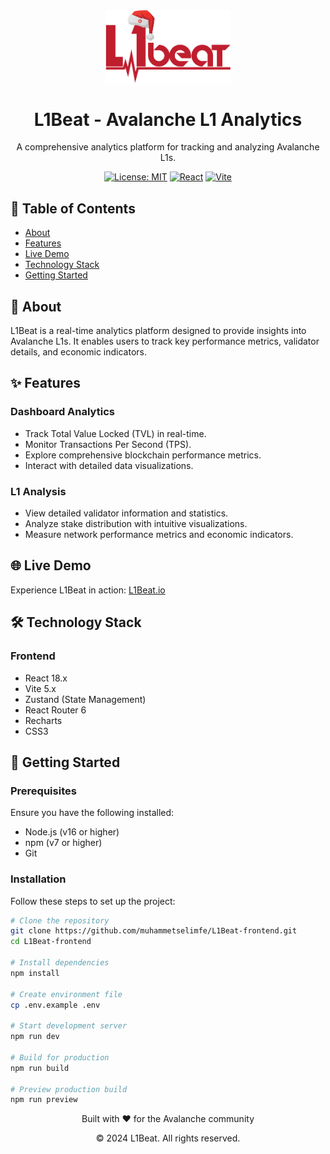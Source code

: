 <div align="center">
  <img src="/src/assets/l1_logo_main_2_hat.png" alt="L1Beat Logo" width="200"/>
  <h1>L1Beat - Avalanche L1 Analytics</h1>
  <p>A comprehensive analytics platform for tracking and analyzing Avalanche L1s.</p>
  
  [![License: MIT](https://img.shields.io/badge/License-MIT-yellow.svg)](https://opensource.org/licenses/MIT)
  [![React](https://img.shields.io/badge/React-18.x-blue.svg)](https://reactjs.org/)
  [![Vite](https://img.shields.io/badge/Vite-5.x-purple.svg)](https://vitejs.dev/)
</div>

## 📝 Table of Contents
- [About](#about)
- [Features](#features)
- [Live Demo](#live-demo)
- [Technology Stack](#technology-stack)
- [Getting Started](#getting-started)

## 🎯 About <a name="about"></a>
L1Beat is a real-time analytics platform designed to provide insights into Avalanche L1s. It enables users to track key performance metrics, validator details, and economic indicators. 

## ✨ Features <a name="features"></a>

### Dashboard Analytics
- Track Total Value Locked (TVL) in real-time.
- Monitor Transactions Per Second (TPS).
- Explore comprehensive blockchain performance metrics.
- Interact with detailed data visualizations.

### L1 Analysis
- View detailed validator information and statistics.
- Analyze stake distribution with intuitive visualizations.
- Measure network performance metrics and economic indicators.


## 🌐 Live Demo <a name="live-demo"></a>
Experience L1Beat in action: [L1Beat.io](https://l1beat.io/)

## 🛠️ Technology Stack <a name="technology-stack"></a>

### Frontend
- React 18.x
- Vite 5.x
- Zustand (State Management)
- React Router 6
- Recharts
- CSS3


## 🚀 Getting Started <a name="getting-started"></a>

### Prerequisites
Ensure you have the following installed:
- Node.js (v16 or higher)
- npm (v7 or higher)
- Git

### Installation

Follow these steps to set up the project:

```bash
# Clone the repository
git clone https://github.com/muhammetselimfe/L1Beat-frontend.git
cd L1Beat-frontend

# Install dependencies
npm install

# Create environment file
cp .env.example .env

# Start development server
npm run dev

# Build for production
npm run build

# Preview production build
npm run preview

```
<div align="center">
  <p>Built with ❤️ for the Avalanche community</p>
  <p>© 2024 L1Beat. All rights reserved.</p>
</div>

